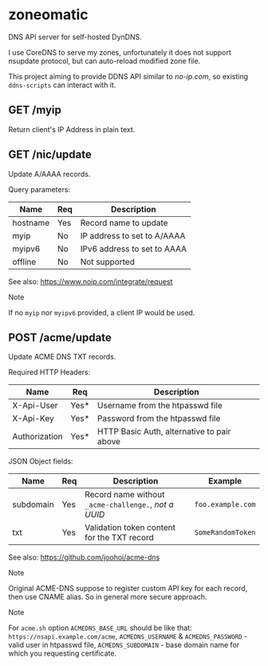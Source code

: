zoneomatic
==========

DNS API server for self-hosted DynDNS.

I use CoreDNS to serve my zones, unfortunately it does not support nsupdate protocol,
but can auto-reload modified zone file.

This project aiming to provide DDNS API similar to *no-ip.com*,
so existing `ddns-scripts` can interact with it.


GET /myip
---------

Return client's IP Address in plain text.


GET /nic/update
---------------

Update A/AAAA records.

Query parameters:

| Name | Req | Description |
|------|-----|-------------|
| hostname | Yes | Record name to update |
| myip | No | IP address to set to A/AAAA |
| myipv6 | No | IPv6 address to set to AAAA |
| offline | No | Not supported |

See also: https://www.noip.com/integrate/request

> [!NOTE]
> If no `myip` nor `myipv6` provided, a client IP would be used.


POST /acme/update
-----------------

Update ACME DNS TXT records.

Required HTTP Headers:

| Name | Req | Description |
|------|-----|-------------|
| X-Api-User | Yes* | Username from the htpasswd file |
| X-Api-Key | Yes* | Password from the htpasswd file |
| Authorization | Yes* | HTTP Basic Auth, alternative to pair above |

JSON Object fields:

| Name | Req | Description | Example |
|------|-----|-------------|---------|
| subdomain | Yes | Record name without `_acme-challenge.`, *not a UUID* | `foo.example.com` |
| txt | Yes | Validation token content for the TXT record | `SomeRandomToken` |

See also: https://github.com/joohoi/acme-dns

> [!NOTE]
> Original ACME-DNS suppose to register custom API key for each record, then use CNAME alias.
> So in general more secure approach.

> [!NOTE]
> For `acme.sh` option `ACMEDNS_BASE_URL` should be like that: `https://nsapi.example.com/acme`,
> `ACMEDNS_USERNAME` & `ACMEDNS_PASSWORD` - valid user in htpasswd file,
> `ACMEDNS_SUBDOMAIN` - base domain name for which you requesting certificate.
